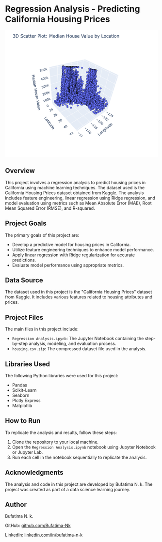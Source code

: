 # Regression Analysis - Predicting California Housing Prices

![3D Scatter Plot](3d-scatter-plot.png)

## Overview

This project involves a regression analysis to predict housing prices in California using machine learning techniques. The dataset used is the California Housing Prices dataset obtained from Kaggle. The analysis includes feature engineering, linear regression using Ridge regression, and model evaluation using metrics such as Mean Absolute Error (MAE), Root Mean Squared Error (RMSE), and R-squared.

## Project Goals

The primary goals of this project are:

- Develop a predictive model for housing prices in California.
- Utilize feature engineering techniques to enhance model performance.
- Apply linear regression with Ridge regularization for accurate predictions.
- Evaluate model performance using appropriate metrics.

## Data Source

The dataset used in this project is the "California Housing Prices" dataset from Kaggle. It includes various features related to housing attributes and prices.

## Project Files

The main files in this project include:

- `Regression Analysis.ipynb`: The Jupyter Notebook containing the step-by-step analysis, modeling, and evaluation process.
- `housing.csv.zip`: The compressed dataset file used in the analysis.

## Libraries Used

The following Python libraries were used for this project:

- Pandas
- Scikit-Learn
- Seaborn
- Plotly Express
- Matplotlib

## How to Run

To replicate the analysis and results, follow these steps:

1. Clone the repository to your local machine.
2. Open the `Regression Analysis.ipynb` notebook using Jupyter Notebook or Jupyter Lab.
3. Run each cell in the notebook sequentially to replicate the analysis.

## Acknowledgments

The analysis and code in this project are developed by Bufatima N. k. The project was created as part of a data science learning journey.

## Author

Bufatima N. k.

GitHub: [github.com/Bufatima-Nk](https://github.com/Bufatima-Nk)

LinkedIn: [linkedin.com/in/bufatima-n-k](https://linkedin.com/in/bufatima-n-k)
